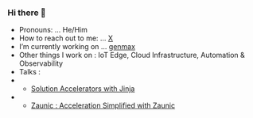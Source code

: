 ### Hi there 👋

<!--
**razaibi/razaibi** is a ✨ _special_ ✨ repository because its `README.md` (this file) appears on your GitHub profile.

Here are some ideas to get you started:
- ⚡ Fun fact: ...
- 👯 I’m looking to collaborate on ...
- 🤔 I’m looking for help with ...
- 💬 Ask me about ...
-->

- Pronouns: ... He/Him
- How to reach out to me: ... [X](https://x.com/razpinator)
- I’m currently working on ... [genmax](https://www.github.com/razaibi/zaunic)
- Other things I work on : IoT Edge, Cloud Infrastructure, Automation & Observability
- Talks :
- - [Solution Accelerators with Jinja](https://www.youtube.com/watch?v=A44MOWWeidI)
- - [Zaunic : Acceleration Simplified with Zaunic](https://www.youtube.com/watch?v=ji8wYJE0c1I)



